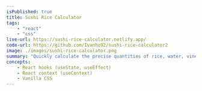 ```yaml
---
isPublished: true
title: Sushi Rice Calculator
tags:
    - "react"
    - "css"
live-url: https://sushi-rice-calculator.netlify.app/
code-url: https://github.com/Ivanho92/sushi-rice-calculator2
image: ./images/sushi-rice-calculator.png
summary: "Quickly calculate the precise quantities of rice, water, vinegar, sugar, and salt for a perfect sushi rice🍚 Thanks to PWA technology, you can now install the app directly on your mobile device📱"
concepts:
    - React hooks (useState, useEffect)
    - React context (useContext)
    - Vanilla CSS
---
```

